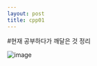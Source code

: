 ```yaml
---
layout: post
title: cpp01
---
```


#현재 공부하다가 깨달은 것 정리

![image](https://github.com/user-attachments/assets/bf0c5e27-579d-40ab-98ba-72b72bf6ea91)

